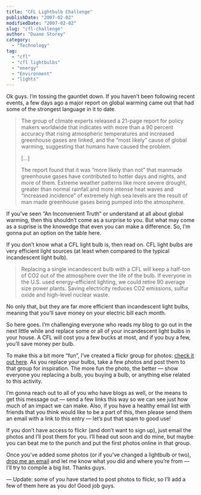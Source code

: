 ```yaml
---
title: "CFL Lightbulb Challenge"
publishDate: "2007-02-02"
modifiedDate: "2007-02-02"
slug: "cfl-challenge"
author: "Duane Storey"
category:
  - "Technology"
tag:
  - "cfl"
  - "cfl lightbulbs"
  - "energy"
  - "Environment"
  - "lights"
---
```


Ok guys. I’m tossing the gauntlet down. If you haven’t been following recent events, a few days ago a major report on global warming came out that had some of the strongest language in it to date.

> The group of climate experts released a 21-page report for policy makers worldwide that indicates with more than a 90 percent accuracy that rising atmospheric temperatures and increased greenhouse gases are linked, and the “most likely” cause of global warming, suggesting that humans have caused the problem.
> 
> \[…\]
> 
> The report found that it was “more likely than not” that manmade greenhouse gases have contributed to hotter days and nights, and more of them. Extreme weather patterns like more severe drought, greater than normal rainfall and more intense heat waves and “increased incidence” of extremely high sea levels are the result of man made greenhouse gases being pumped into the atmosphere.

If you’ve seen “An Inconvenient Truth” or understand at all about global warming, then this shouldn’t come as a surprise to you. But what may come as a suprise is the knowedge that even you can make a difference. So, I’m gonna put an option on the table here.

If you don’t know what a CFL light bulb is, then read on. CFL light bulbs are very efficient light sources (at least when compared to the typical incandescent light bulb).

> Replacing a single incandescent bulb with a CFL will keep a half-ton of CO2 out of the atmosphere over the life of the bulb. If everyone in the U.S. used energy-efficient lighting, we could retire 90 average size power plants. Saving electricity reduces CO2 emissions, sulfur oxide and high-level nuclear waste.

No only that, but they are far more efficient than incandescent light bulbs, meaning that you’ll save money on your electric bill each month.

So here goes. I’m challenging everyone who reads my blog to go out in the next little while and replace some or all of your incandescent light bulbs in your house. A CFL will cost you a few bucks at most, and if you buy a few, you’ll save money per bulb.

To make this a bit more “fun”, I’ve created a flickr group for photos: [check it out here](http://www.flickr.com/groups/49813481@N00/). As you replace your bulbs, take a few photos and post them to that group for inspiration. The more fun the photo, the better — show everyone you replacing a bulb, you buying a bulb, or anything else related to this activity.

I’m gonna reach out to all of you who have blogs as well, or the means to get this message out — send a few links this way so we can see just how much of an impact we can make. Also, if you have a healthy email list with friends that you think would like to be a part of this, then please send them an email with a link to this entry — let’s put that spam to good use!

If you don’t have access to flickr (and don’t want to sign up), just email the photos and I’ll post them for you. I’ll head out soon and do mine, but maybe you can beat me to the punch and put the first photos online in that group.

Once you’ve added some photos (or if you’ve changed a lightbulb or two), [drop me an email](mailto:vancouverduane@hotmail.com) and let me know what you did and where you’re from — I’ll try to compile a big list. Thanks guys.

— Update: some of you have started to post photos to flickr, so I’ll add a few of them here as you do! Good job guys.
